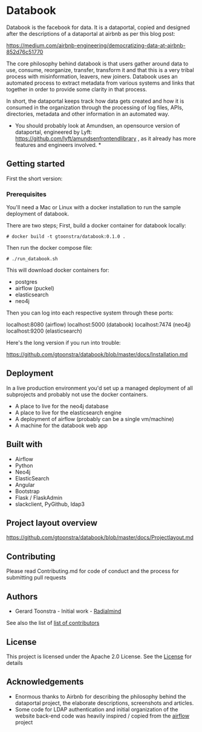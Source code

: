 # Databook

Databook is the facebook for data. It is a dataportal, copied and designed after the descriptions of a dataportal at airbnb as per this blog post:

https://medium.com/airbnb-engineering/democratizing-data-at-airbnb-852d76c51770

The core philosophy behind databook is that users gather around data to use, consume, reorganize,
transfer, transform it and that this is a very tribal process with misinformation, leavers, new joiners.
Databook uses an automated process to extract metadata from various systems and links that together in
order to provide some clarity in that process.

In short, the dataportal keeps track how data gets created and how it is consumed in the organization
through the processing of log files, APIs, directories, metadata and other information in an automated way.

* You should probably look at Amundsen, an opensource version of dataportal, engineered by Lyft: https://github.com/lyft/amundsenfrontendlibrary , as it already has more features and engineers involved. *

## Getting started

First the short version:

### Prerequisites

You'll need a Mac or Linux with a docker installation to run the sample deployment of databook.


There are two steps; First, build a docker container for databook locally:

```
# docker build -t gtoonstra/databook:0.1.0 .
```

Then run the docker compose file:

```
# ./run_databook.sh
```

This will download docker containers for:
- postgres
- airflow (puckel)
- elasticsearch
- neo4j

Then you can log into each respective system through these ports:

localhost:8080 (airflow)
localhost:5000 (databook)
localhost:7474 (neo4j)
localhost:9200 (elasticsearch)

Here's the long version if you run into trouble:

https://github.com/gtoonstra/databook/blob/master/docs/Installation.md

## Deployment

In a live production environment you'd set up a managed deployment of all subprojects
and probably not use the docker containers.

- A place to live for the neo4j database
- A place to live for the elasticsearch engine
- A deployment of airflow (probably can be a single vm/machine)
- A machine for the databook web app

## Built with

* Airflow
* Python
* Neo4j
* ElasticSearch
* Angular
* Bootstrap
* Flask / FlaskAdmin
* slackclient, PyGithub, ldap3

## Project layout overview

https://github.com/gtoonstra/databook/blob/master/docs/Projectlayout.md

## Contributing

Please read Contributing.md for code of conduct and the process for submitting pull requests

## Authors

* Gerard Toonstra - Initial work - [Radialmind](https://github.com/gtoonstra)

See also the list of [list of contributors](https://github.com/gtoonstra/databook/graphs/contributors)

## License 

This project is licensed under the Apache 2.0 License. See the [License](https://raw.githubusercontent.com/gtoonstra/databook/master/LICENSE) for details

## Acknowledgements

* Enormous thanks to Airbnb for describing the philosophy behind the dataportal project, the elaborate descriptions, screenshots and articles.
* Some code for LDAP authentication and initial organization of the website back-end code was heavily inspired / copied from the [airflow](https://github.com/apache/incubator-airflow) project
